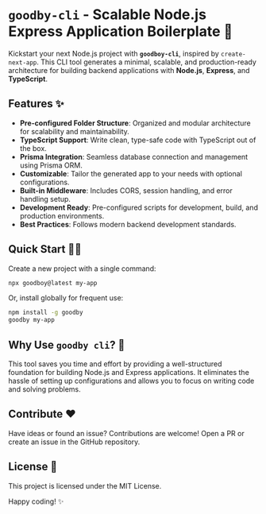 # `goodby-cli` - Scalable Node.js Express Application Boilerplate 🚀

Kickstart your next Node.js project with **`goodboy-cli`**, inspired by `create-next-app`. This CLI tool generates a minimal, scalable, and production-ready architecture for building backend applications with **Node.js**, **Express**, and **TypeScript**.

## Features ✨

- **Pre-configured Folder Structure**: Organized and modular architecture for scalability and maintainability.
- **TypeScript Support**: Write clean, type-safe code with TypeScript out of the box.
- **Prisma Integration**: Seamless database connection and management using Prisma ORM.
- **Customizable**: Tailor the generated app to your needs with optional configurations.
- **Built-in Middleware**: Includes CORS, session handling, and error handling setup.
- **Development Ready**: Pre-configured scripts for development, build, and production environments.
- **Best Practices**: Follows modern backend development standards.

## Quick Start 🏃‍♂️

Create a new project with a single command:  
```bash
npx goodboy@latest my-app
```

Or, install globally for frequent use:  
```bash
npm install -g goodby
goodby my-app
```

## Why Use `goodby cli`? 🤔

This tool saves you time and effort by providing a well-structured foundation for building Node.js and Express applications. It eliminates the hassle of setting up configurations and allows you to focus on writing code and solving problems.

## Contribute ❤️

Have ideas or found an issue? Contributions are welcome! Open a PR or create an issue in the GitHub repository.

## License 📜

This project is licensed under the MIT License.

Happy coding! ✨